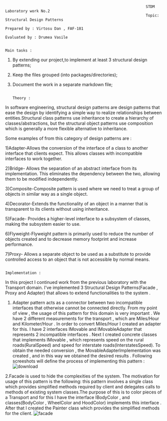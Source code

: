 
                                                                   STDM Laboratory work No.2
                                                                   Topic: Structural Design Patterns
                                                                   Prepared by : Virtosu Dan , FAF-181
                                                                   Evaluated by : Drumea Vasile 
                                                                   
                                                                        Main tasks :      
1. By extending our project,to implement at least 3 structural design patterns;

2. Keep the files grouped (into packages/directories);

3. Document the work in a separate markdown file;

                                                                           Theory :
In software engineering, structural design patterns are design patterns that ease the design by identifying a simple way to realize relationships between entities.Structural class patterns use inheritance to create a hierarchy of classes/abstractions, but the structural object patterns use composition which is generally a more flexible alternative to inheritance.
 
Some examples of from this category of design patterns are :

1)Adapter-Allows the conversion of the interface of a class to another interface that clients expect. This allows classes with incompatible interfaces to work together.

2)Bridge-	Allows the separation of an abstract interface from its implementation. This eliminates the dependency between the two, allowing them to be modified independently.

3)Composite-Composite pattern is used where we need to treat a group of objects in similar way as a single object.

4)Decorator-Extends the functionality of an object in a manner that is transparent to its clients without using inheritance.

5)Facade-	Provides a higher-level interface to a subsystem of classes, making the subsystem easier to use.

6)Flyweight-Flyweight pattern is primarily used to reduce the number of objects created and to decrease memory footprint and increase performance.

7)Proxy-	Allows a separate object to be used as a substitute to provide controlled access to an object that is not accessible by normal means.

                                                                        Implementation :
In this project I continued work from the previous laboratory with the Transport domain. I've implemented 3 Structural Design Patterns(Facade , Proxy and Adapter) that allows to extend functionalities to the system .

1. Adapter pattern acts as a connector between two incompatible interfaces that otherwise cannot be connected directly. From my point of view , the usage of this pattern for this domain is very important . We have 2 different measurements for the transport , which are Miles/Hour and Kilometer/Hour . In order to convert Miles/Hour I created an adapter for this. I have 2 interfaces IMovable and IMovableAdapter that represents 2 incompatible interfaces . Next I created concrete classes that implements IMovable , which represents speed on the rural roads(RuralSpeed) and speed for interstate roads(InterstatesSpeed). To obtain the needed conversion , the MovableAdapterImplementation was created , and in this way we obtained the desired results . Following screeshots will define the process of implementing this pattern :
![download](https://user-images.githubusercontent.com/45829623/98462526-a2df2280-21bd-11eb-9a49-6bcce67a0be2.png)

2.Facade is used to hide the complexities of the system. The motivation for usage of this pattern is the following: this pattern involves a single class which provides simplified methods required by client and delegates calls to methods of existing system classes.The purpose of this is to color pieces of a Transport and for this I have the interface IBodyColor , and classes(BodyColor , WheelColor and HoodColor) implements this interface . After that I created the Painter class which provides the simplified methods for the client.
![facade](https://user-images.githubusercontent.com/45829623/98538994-4438a800-2294-11eb-81ea-51d7267fde30.png)






